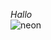 *Hallo*                          
![neon](https://github.com/Corpse911/corpse911/assets/141039116/bdf9d04f-66da-48eb-bd89-2d4de071d8f7)
